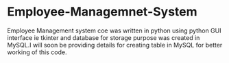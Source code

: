 # Employee-Managemnet-System
 Employee Management system coe was written in python using python GUI interface ie tkinter and database for storage purpose was
 created in MySQL.I will soon be providing details for creating table in MySQL for better working of this code.
